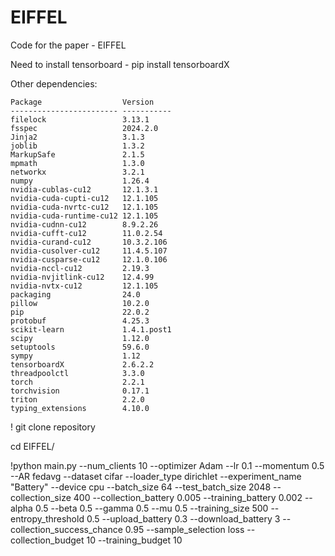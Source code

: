 # EIFFEL
Code for the paper - EIFFEL

Need to install tensorboard - pip install tensorboardX<br>

Other dependencies:
```
Package                  Version
------------------------ -----------
filelock                 3.13.1
fsspec                   2024.2.0
Jinja2                   3.1.3
joblib                   1.3.2
MarkupSafe               2.1.5
mpmath                   1.3.0
networkx                 3.2.1
numpy                    1.26.4
nvidia-cublas-cu12       12.1.3.1
nvidia-cuda-cupti-cu12   12.1.105
nvidia-cuda-nvrtc-cu12   12.1.105
nvidia-cuda-runtime-cu12 12.1.105
nvidia-cudnn-cu12        8.9.2.26
nvidia-cufft-cu12        11.0.2.54
nvidia-curand-cu12       10.3.2.106
nvidia-cusolver-cu12     11.4.5.107
nvidia-cusparse-cu12     12.1.0.106
nvidia-nccl-cu12         2.19.3
nvidia-nvjitlink-cu12    12.4.99
nvidia-nvtx-cu12         12.1.105
packaging                24.0
pillow                   10.2.0
pip                      22.0.2
protobuf                 4.25.3
scikit-learn             1.4.1.post1
scipy                    1.12.0
setuptools               59.6.0
sympy                    1.12
tensorboardX             2.6.2.2
threadpoolctl            3.3.0
torch                    2.2.1
torchvision              0.17.1
triton                   2.2.0
typing_extensions        4.10.0
```

! git clone repository

cd EIFFEL/

!python main.py --num_clients 10 --optimizer Adam --lr 0.1 --momentum 0.5 --AR fedavg --dataset cifar --loader_type dirichlet --experiment_name "Battery" --device cpu --batch_size 64 --test_batch_size 2048  --collection_size 400 --collection_battery 0.005 --training_battery 0.002 --alpha 0.5 --beta 0.5 --gamma 0.5 --mu 0.5 --training_size 500 --entropy_threshold 0.5 --upload_battery 0.3 --download_battery 3 --collection_success_chance 0.95 --sample_selection loss --collection_budget 10 --training_budget 10
